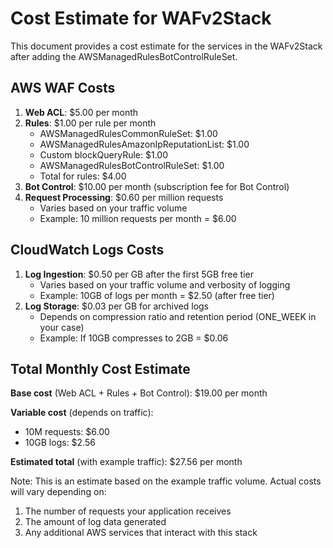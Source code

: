# Cost Estimate for WAFv2Stack

This document provides a cost estimate for the services in the WAFv2Stack after adding the AWSManagedRulesBotControlRuleSet.

## AWS WAF Costs

1. **Web ACL**: $5.00 per month
2. **Rules**: $1.00 per rule per month
   - AWSManagedRulesCommonRuleSet: $1.00
   - AWSManagedRulesAmazonIpReputationList: $1.00
   - Custom blockQueryRule: $1.00
   - AWSManagedRulesBotControlRuleSet: $1.00
   - Total for rules: $4.00
3. **Bot Control**: $10.00 per month (subscription fee for Bot Control)
4. **Request Processing**: $0.60 per million requests
   - Varies based on your traffic volume
   - Example: 10 million requests per month = $6.00

## CloudWatch Logs Costs

1. **Log Ingestion**: $0.50 per GB after the first 5GB free tier
   - Varies based on your traffic volume and verbosity of logging
   - Example: 10GB of logs per month = $2.50 (after free tier)
2. **Log Storage**: $0.03 per GB for archived logs
   - Depends on compression ratio and retention period (ONE_WEEK in your case)
   - Example: If 10GB compresses to 2GB = $0.06

## Total Monthly Cost Estimate

**Base cost** (Web ACL + Rules + Bot Control): $19.00 per month

**Variable cost** (depends on traffic):
- 10M requests: $6.00
- 10GB logs: $2.56

**Estimated total** (with example traffic): $27.56 per month

Note: This is an estimate based on the example traffic volume. Actual costs will vary depending on:
1. The number of requests your application receives
2. The amount of log data generated
3. Any additional AWS services that interact with this stack
